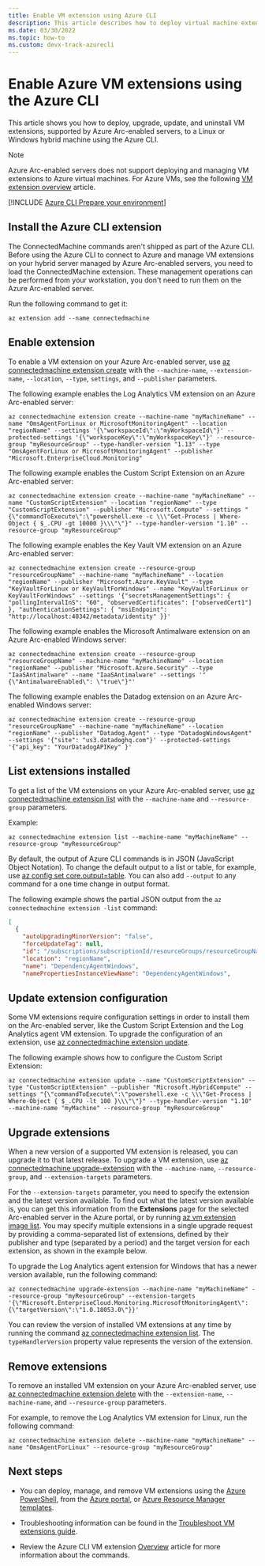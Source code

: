 ```yaml
---
title: Enable VM extension using Azure CLI
description: This article describes how to deploy virtual machine extensions to Azure Arc-enabled servers running in hybrid cloud environments using the Azure CLI.
ms.date: 03/30/2022
ms.topic: how-to
ms.custom: devx-track-azurecli
---
```


# Enable Azure VM extensions using the Azure CLI

This article shows you how to deploy, upgrade, update, and uninstall VM extensions, supported by Azure Arc-enabled servers, to a Linux or Windows hybrid machine using the Azure CLI.

> [!NOTE]
> Azure Arc-enabled servers does not support deploying and managing VM extensions to Azure virtual machines. For Azure VMs, see the following [VM extension overview](/azure/virtual-machines/extensions/overview) article.

[!INCLUDE [Azure CLI Prepare your environment](~/reusable-content/azure-cli/azure-cli-prepare-your-environment.md)]

## Install the Azure CLI extension

The ConnectedMachine commands aren't shipped as part of the Azure CLI. Before using the Azure CLI to connect to Azure and manage VM extensions on your hybrid server managed by Azure Arc-enabled servers, you need to load the ConnectedMachine extension. These management operations can be performed from your workstation, you don't need to run them on the Azure Arc-enabled server.

Run the following command to get it:

```azurecli
az extension add --name connectedmachine
```

## Enable extension

To enable a VM extension on your Azure Arc-enabled server, use [az connectedmachine extension create](/cli/azure/connectedmachine/extension#az-connectedmachine-extension-create) with the `--machine-name`, `--extension-name`, `--location`, `--type`, `settings`, and `--publisher` parameters.

The following example enables the Log Analytics VM extension on an Azure Arc-enabled server:

```azurecli
az connectedmachine extension create --machine-name "myMachineName" --name "OmsAgentForLinux or MicrosoftMonitoringAgent" --location "regionName" --settings '{\"workspaceId\":\"myWorkspaceId\"}' --protected-settings '{\"workspaceKey\":\"myWorkspaceKey\"}' --resource-group "myResourceGroup" --type-handler-version "1.13" --type "OmsAgentForLinux or MicrosoftMonitoringAgent" --publisher "Microsoft.EnterpriseCloud.Monitoring" 
```

The following example enables the Custom Script Extension on an Azure Arc-enabled server:

```azurecli
az connectedmachine extension create --machine-name "myMachineName" --name "CustomScriptExtension" --location "regionName" --type "CustomScriptExtension" --publisher "Microsoft.Compute" --settings "{\"commandToExecute\":\"powershell.exe -c \\\"Get-Process | Where-Object { $_.CPU -gt 10000 }\\\"\"}" --type-handler-version "1.10" --resource-group "myResourceGroup"
```

The following example enables the Key Vault VM extension on an Azure Arc-enabled server:

```azurecli
az connectedmachine extension create --resource-group "resourceGroupName" --machine-name "myMachineName" --location "regionName" --publisher "Microsoft.Azure.KeyVault" --type "KeyVaultForLinux or KeyVaultForWindows" --name "KeyVaultForLinux or KeyVaultForWindows" --settings '{"secretsManagementSettings": { "pollingIntervalInS": "60", "observedCertificates": ["observedCert1"] }, "authenticationSettings": { "msiEndpoint": "http://localhost:40342/metadata/identity" }}'
```

The following example enables the Microsoft Antimalware extension on an Azure Arc-enabled Windows server:

```azurecli
az connectedmachine extension create --resource-group "resourceGroupName" --machine-name "myMachineName" --location "regionName" --publisher "Microsoft.Azure.Security" --type "IaaSAntimalware" --name "IaaSAntimalware" --settings '"{\"AntimalwareEnabled\": \"true\"}"'
```

The following example enables the Datadog extension on an Azure Arc-enabled Windows server:

```azurecli
az connectedmachine extension create --resource-group "resourceGroupName" --machine-name "myMachineName" --location "regionName" --publisher "Datadog.Agent" --type "DatadogWindowsAgent" --settings '{"site": "us3.datadoghq.com"}' --protected-settings '{"api_key": "YourDatadogAPIKey" }'
```

## List extensions installed

To get a list of the VM extensions on your Azure Arc-enabled server, use [az connectedmachine extension list](/cli/azure/connectedmachine/extension#az-connectedmachine-extension-list) with the `--machine-name` and `--resource-group` parameters.

Example:

```azurecli
az connectedmachine extension list --machine-name "myMachineName" --resource-group "myResourceGroup"
```

By default, the output of Azure CLI commands is in JSON (JavaScript Object Notation). To change the default output to a list or table, for example, use [az config set core.output=table](/cli/azure/reference-index). You can also add `--output` to any command for a one time change in output format.

The following example shows the partial JSON output from the `az connectedmachine extension -list` command:

```json
[
  {
    "autoUpgradingMinorVersion": "false",
    "forceUpdateTag": null,
    "id": "/subscriptions/subscriptionId/resourceGroups/resourceGroupName/providers/Microsoft.HybridCompute/machines/SVR01/extensions/DependencyAgentWindows",
    "location": "regionName",
    "name": "DependencyAgentWindows",
    "namePropertiesInstanceViewName": "DependencyAgentWindows",
```

## Update extension configuration

Some VM extensions require configuration settings in order to install them on the Arc-enabled server, like the Custom Script Extension and the Log Analytics agent VM extension. To upgrade the configuration of an extension, use [az connectedmachine extension update](/cli/azure/connectedmachine/extension#az-connectedmachine-extension-update).

The following example shows how to configure the Custom Script Extension:

```azurecli
az connectedmachine extension update --name "CustomScriptExtension" --type "CustomScriptExtension" --publisher "Microsoft.HybridCompute" --settings "{\"commandToExecute\":\"powershell.exe -c \\\"Get-Process | Where-Object { $_.CPU -lt 100 }\\\"\"}" --type-handler-version "1.10" --machine-name "myMachine" --resource-group "myResourceGroup"
```

## Upgrade extensions

When a new version of a supported VM extension is released, you can upgrade it to that latest release. To upgrade a VM extension, use [az connectedmachine upgrade-extension](/cli/azure/connectedmachine) with the `--machine-name`, `--resource-group`, and `--extension-targets` parameters.

For the `--extension-targets` parameter, you need to specify the extension and the latest version available. To find out what the latest version available is, you can get this information from the **Extensions** page for the selected Arc-enabled server in the Azure portal, or by running [az vm extension image list](/cli/azure/vm/extension/image#az-vm-extension-image-list). You may specify multiple extensions in a single upgrade request by providing a comma-separated list of extensions, defined by their publisher and type (separated by a period) and the target version for each extension, as shown in the example below.

To upgrade the Log Analytics agent extension for Windows that has a newer version available, run the following command:

```azurecli
az connectedmachine upgrade-extension --machine-name "myMachineName" --resource-group "myResourceGroup" --extension-targets '{\"Microsoft.EnterpriseCloud.Monitoring.MicrosoftMonitoringAgent\":{\"targetVersion\":\"1.0.18053.0\"}}'
```

You can review the version of installed VM extensions at any time by running the command [az connectedmachine extension list](/cli/azure/connectedmachine/extension#az-connectedmachine-extension-list). The `typeHandlerVersion` property value represents the version of the extension.

## Remove extensions

To remove an installed VM extension on your Azure Arc-enabled server, use [az connectedmachine extension delete](/cli/azure/connectedmachine/extension#az-connectedmachine-extension-delete) with the `--extension-name`, `--machine-name`, and `--resource-group` parameters.

For example, to remove the Log Analytics VM extension for Linux, run the following command:

```azurecli
az connectedmachine extension delete --machine-name "myMachineName" --name "OmsAgentForLinux" --resource-group "myResourceGroup"
```

## Next steps

- You can deploy, manage, and remove VM extensions using the [Azure PowerShell](manage-vm-extensions-powershell.md), from the [Azure portal](manage-vm-extensions-portal.md), or [Azure Resource Manager templates](manage-vm-extensions-template.md).

- Troubleshooting information can be found in the [Troubleshoot VM extensions guide](troubleshoot-vm-extensions.md).

- Review the Azure CLI VM extension [Overview](/cli/azure/connectedmachine/extension) article for more information about the commands.
